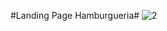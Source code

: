 #Landing Page Hamburgueria#
![2](https://github.com/GeiselMelo/Hamburgueria1/assets/93731138/62019ee0-c374-4c12-bb19-d0b24a8ec939)
